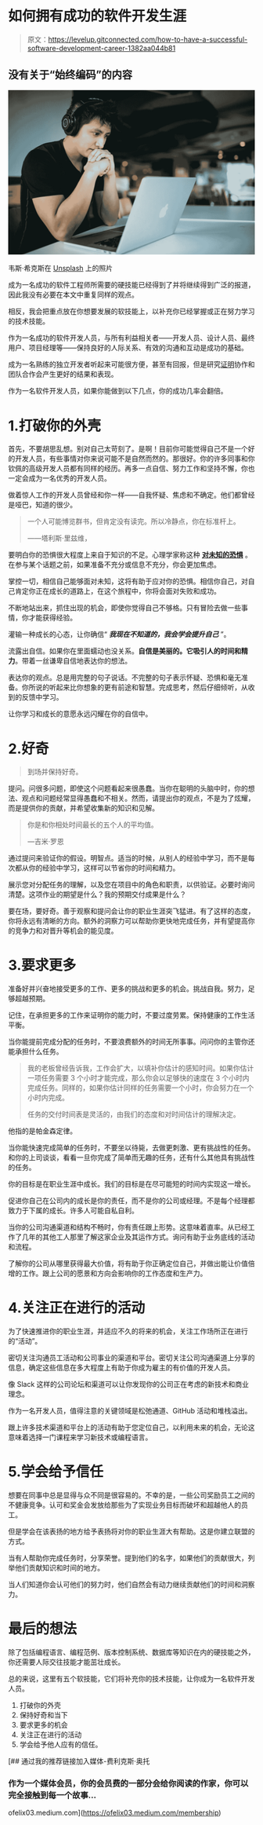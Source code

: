 # 如何拥有成功的软件开发生涯

> 原文：<https://levelup.gitconnected.com/how-to-have-a-successful-software-development-career-1382aa044b81>

## 没有关于“始终编码”的内容

![](img/c54a18289619661f61495f9ec130d682.png)

韦斯·希克斯在 [Unsplash](https://unsplash.com/s/photos/study?utm_source=unsplash&utm_medium=referral&utm_content=creditCopyText) 上的照片

成为一名成功的软件工程师所需要的硬技能已经得到了并将继续得到广泛的报道，因此我没有必要在本文中重复同样的观点。

相反，我会把重点放在你想要发展的软技能上，以补充你已经掌握或正在努力学习的技术技能。

作为一名成功的软件开发人员，与所有利益相关者——开发人员、设计人员、最终用户、项目经理等——保持良好的人际关系、有效的沟通和互动是成功的基础。

成为一名熟练的独立开发者听起来可能很方便，甚至有回报，但是研究[证明](https://www.atlassian.com/blog/teamwork/the-importance-of-teamwork)协作和团队合作会产生更好的结果和表现。

作为一名软件开发人员，如果你能做到以下几点，你的成功几率会翻倍。

# 1.打破你的外壳

首先，不要胡思乱想。别对自己太苛刻了。是啊！目前你可能觉得自己不是一个好的开发人员，有些事情对你来说可能不是自然而然的。那很好。你的许多同事和你钦佩的高级开发人员都有同样的经历。再多一点自信、努力工作和坚持不懈，你也一定会成为一名优秀的开发人员。

做着惊人工作的开发人员曾经和你一样——自我怀疑、焦虑和不确定。他们都曾经是哑巴，知道的很少。

> 一个人可能博览群书，但肯定没有读完。所以冷静点，你在标准杆上。
> 
> ——塔利斯·里兹维，

要明白你的恐惧很大程度上来自于知识的不足。心理学家称这种 [**对未知的恐惧**](https://www.healthline.com/health/understanding-and-overcoming-fear-of-the-unknown#about) 。在参与某个话题之前，如果准备不充分或信息不充分，你会更加焦虑。

掌控一切，相信自己能够面对未知，这将有助于应对你的恐惧。相信你自己，对自己肯定你正在成长的道路上，在这个旅程中，你将会面对失败和成功。

不断地站出来，抓住出现的机会，即使你觉得自己不够格。只有冒险去做一些事情，你才能获得经验。

灌输一种成长的心态，让你确信“ ***我现在不知道的，我会学会提升自己*** ”。

流露出自信。如果你在里面蠕动也没关系。**自信是美丽的。它吸引人的时间和精力**。带着一丝谦卑自信地表达你的想法。

表达你的观点。总是用完整的句子说话。不完整的句子表示怀疑、恐惧和毫无准备。你所说的听起来比你想象的更有前途和智慧。完成思考，然后仔细倾听，从收到的反馈中学习。

让你学习和成长的意愿永远闪耀在你的自信中。

# 2.好奇

> 到场并保持好奇。

提问。问很多问题，即使这个问题看起来很愚蠢。当你在聪明的头脑中时，你的想法、观点和问题经常显得愚蠢和不相关。然而，请提出你的观点，不是为了炫耀，而是提供你的贡献，并希望收集新的知识和见解。

> 你是和你相处时间最长的五个人的平均值。
> 
> —吉米·罗恩

通过提问来验证你的假设。明智点。适当的时候，从别人的经验中学习，而不是每次都从你的经验中学习，这样可以节省你的时间和精力。

展示您对分配任务的理解，以及您在项目中的角色和职责，以供验证。必要时询问清楚。这项作业的期望是什么？我的预期交付成果是什么？

要在场，要好奇。善于观察和提问会让你的职业生涯突飞猛进。有了这样的态度，你将永远有清晰的方向。额外的洞察力可以帮助你更快地完成任务，并有望提高你的竞争力和对晋升等机会的能见度。

# 3.要求更多

准备好并兴奋地接受更多的工作、更多的挑战和更多的机会。挑战自我。努力，足够超越预期。

记住，在承担更多的工作来证明你的能力时，不要过度劳累。保持健康的工作生活平衡。

当你能提前完成分配的任务时，不要浪费额外的时间无所事事。问问你的主管你还能承担什么任务。

> 我的老板曾经告诉我，工作会扩大，以填补你估计的感知时间。如果你估计一项任务需要 3 个小时才能完成，那么你会以足够快的速度在 3 个小时内完成任务。同样的，如果你估计同样的任务需要一个小时，你会努力在一个小时内完成。
> 
> 任务的交付时间表是灵活的，由我们的态度和对时间估计的理解决定。

他指的是帕金森定律。

当你能快速完成简单的任务时，不要坐以待毙，去做更刺激、更有挑战性的任务。和你的上司谈谈，看看一旦你完成了简单而无趣的任务，还有什么其他具有挑战性的任务。

你的目标是在职业生涯中成长。我们的目标是在尽可能短的时间内实现这一增长。

促进你自己在公司内的成长是你的责任，而不是你的公司或经理。不是每个经理都致力于下属的成长。许多人可能自私自利。

当你的公司沟通渠道和结构不畅时，你有责任跟上形势。这意味着直率。从已经工作了几年的其他工人那里了解这家企业及其运作方式。询问有助于业务底线的活动和流程。

了解你的公司从哪里获得最大价值，将有助于你正确定位自己，并做出能让价值倍增的工作。跟上公司的愿景和方向会影响你的工作态度和生产力。

# 4.关注正在进行的活动

为了快速推进你的职业生涯，并适应不久的将来的机会，关注工作场所正在进行的“活动”。

密切关注沟通员工活动和公司事业的渠道和平台。密切关注公司沟通渠道上分享的信息，确定这些信息在多大程度上有助于你成为雇主的有价值的开发人员。

像 Slack 这样的公司论坛和渠道可以让你发现你的公司正在考虑的新技术和商业理念。

作为一名开发人员，值得注意的关键领域是松弛通道、GitHub 活动和堆栈溢出。

跟上许多技术渠道和平台上的活动有助于您定位自己，以利用未来的机会，无论这意味着选择一门课程来学习新技术或编程语言。

# 5.学会给予信任

想要在同事中总是显得与众不同是很容易的。不幸的是，一些公司奖励员工之间的不健康竞争。认可和奖金会发放给那些为了实现业务目标而破坏和超越他人的员工。

但是学会在该表扬的地方给予表扬将对你的职业生涯大有帮助。这是你建立联盟的方式。

当有人帮助你完成任务时，分享荣誉。提到他们的名字，如果他们的贡献很大，列举他们贡献知识和时间的地方。

当人们知道你会认可他们的努力时，他们自然会有动力继续贡献他们的时间和洞察力。

# 最后的想法

除了包括编程语言、编程范例、版本控制系统、数据库等知识在内的硬技能之外，你还需要人际交往技能才能茁壮成长。

总的来说，这里有五个软技能，它们将补充你的技术技能，让你成为一名软件开发人员。

1.  打破你的外壳
2.  保持好奇和当下
3.  要求更多的机会
4.  关注正在进行的活动
5.  学会给予他人应有的信任。

[](https://ofelix03.medium.com/membership) [## 通过我的推荐链接加入媒体-费利克斯·奥托

### 作为一个媒体会员，你的会员费的一部分会给你阅读的作家，你可以完全接触到每一个故事…

ofelix03.medium.com](https://ofelix03.medium.com/membership)